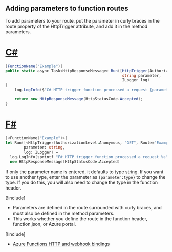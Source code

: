 ## Adding parameters to function routes

To add parameters to your route, put the parameter in curly braces in the route property of the HttpTrigger attribute, and add it in the method parameters.

# [C#](#tab/csharp) 

```csharp
[FunctionName("Example")]
public static async Task<HttpResponseMessage> Run([HttpTrigger(AuthorizationLevel.Anonymous, "GET", Route="Example/{parameter}")]HttpRequestMessage req,
                                                   string parameter,
                                                   ILogger log)
{
    log.LogInfo($"C# HTTP trigger function processed a request {parameter}");

    return new HttpResponseMessage(HttpStatusCode.Accepted);
}
```

# [F#](#tab/fsharp) 

```fsharp
[<FunctionName("Example")>]
let Run([<HttpTrigger(AuthorizationLevel.Anonymous, "GET", Route="Example/{parameter}")>] req: HttpRequestMessage,
        parameter: string,
        log: ILogger) =
  log.LogInfo(sprintf "F# HTTP trigger function processed a request %s" parameter)
  new HttpResponseMessage(HttpStatusCode.Accepted)
```

If only the parameter name is entered, it defaults to type string. If you want to use another type, enter the parameter as `{parameter:type}` to change the type. If you do this, you will also need to change the type in the function header.

[!include[](../includes/takeaways-heading.md)]

- Parameters are defined in the route surrounded with curly braces, and must also be defined in the method parameters.
- This works whether you define the route in the function header, function.json, or Azure portal.

[!include[](../includes/read-more-heading.md)]

- [Azure Functions HTTP and webhook bindings](https://docs.microsoft.com/azure/azure-functions/functions-bindings-http-webhook)
